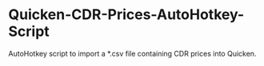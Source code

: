 # Quicken-CDR-Prices-AutoHotkey-Script
AutoHotkey script to import a *.csv file containing CDR prices into Quicken.

